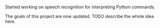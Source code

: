 Started working on speech recognition for interpreting Python commands.

The goals of this project are now updated. TODO describe the whole idea
here.